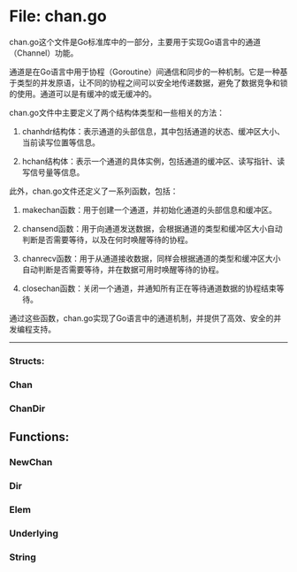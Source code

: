 # File: chan.go

chan.go这个文件是Go标准库中的一部分，主要用于实现Go语言中的通道（Channel）功能。

通道是在Go语言中用于协程（Goroutine）间通信和同步的一种机制。它是一种基于类型的并发原语，让不同的协程之间可以安全地传递数据，避免了数据竞争和锁的使用。通道可以是有缓冲的或无缓冲的。

chan.go文件中主要定义了两个结构体类型和一些相关的方法：

1. chanhdr结构体：表示通道的头部信息，其中包括通道的状态、缓冲区大小、当前读写位置等信息。

2. hchan结构体：表示一个通道的具体实例，包括通道的缓冲区、读写指针、读写信号量等信息。

此外，chan.go文件还定义了一系列函数，包括：

1. makechan函数：用于创建一个通道，并初始化通道的头部信息和缓冲区。

2. chansend函数：用于向通道发送数据，会根据通道的类型和缓冲区大小自动判断是否需要等待，以及在何时唤醒等待的协程。

3. chanrecv函数：用于从通道接收数据，同样会根据通道的类型和缓冲区大小自动判断是否需要等待，并在数据可用时唤醒等待的协程。

4. closechan函数：关闭一个通道，并通知所有正在等待通道数据的协程结束等待。

通过这些函数，chan.go实现了Go语言中的通道机制，并提供了高效、安全的并发编程支持。




---

### Structs:

### Chan





### ChanDir





## Functions:

### NewChan





### Dir





### Elem





### Underlying





### String





